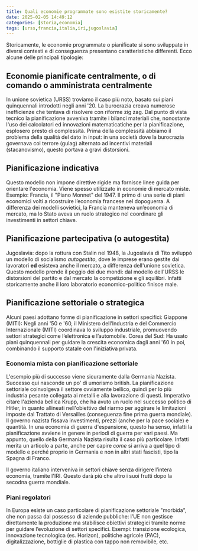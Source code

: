 ```yaml
---
title: Quali economie programmate sono esistite storicamente?
date: 2025-02-05 14:49:12 
categories: [storia,economia]
tags: [urss,francia,italia,iri,jugoslavia]
---
```


Storicamente, le economie programmate o pianificate si sono sviluppate in diversi contesti e di conseguenza presentano caratteristiche differenti. Ecco alcune delle principali tipologie:

## Economie pianificate centralmente, o di comando o amministrata centralmente
In unione sovietica (URSS) troviamo il caso più noto, basato sui piani quinquennali introdotti negli anni '20. La burocrazia creava numerose inefficienze che tentava di risolvere con riforme zig zag. 
Dal punto di vista tecnico la pianificazione avveniva tramite i bilanci materiali che, nonostante l'uso dei calcolatori ed innovazioni matematicatiche per la pianificazione, esplosero presto di complessità. Prima della complessità abbiamo il problema della qualità del dato in input: in una società dove la burocrazia governava col terrore (gulag) alternato ad incentivi materiali (stacanovismo), questo portava a gravi distorsioni.

## Pianificazione indicativa
Questo modello non impone direttive rigide ma fornisce linee guida per orientare l'economia. Viene spesso utilizzato in economie di mercato miste.
Esempio: Francia, il "Piano Monnet" del 1947. Il primo di una serie di piani economici volti a ricostruire l’economia francese nel dopoguerra. 
A differenza dei modelli sovietici, la Francia manteneva un’economia di mercato, ma lo Stato aveva un ruolo strategico nel coordinare gli investimenti in settori chiave.

## Pianificazione partecipativa (o autogestita)

Jugoslavia: dopo la rottura con Stalin nel 1948, la Jugoslavia di Tito sviluppò un modello di socialismo *autogestito*, dove le imprese erano gestite dai lavoratori **ed** esisteva anche il mercato, a differenza dell'unione sovietica. Questo modello prende il peggio dei due mondi: dal modello dell'URSS le distorsioni del partito e dal mercato la competizione e gli squilibri. Infatti storicamente anche il loro laboratorio economico-politico finisce male.

## Pianificazione settoriale o strategica
Alcuni paesi  adottano forme di pianificazione in settori specifici:
Giappone (MITI): Negli anni '50 e '60, il Ministero dell’Industria e del Commercio Internazionale (MITI) coordinava lo sviluppo industriale, promuovendo settori strategici come l’elettronica e l’automobile.
Corea del Sud: Ha usato piani quinquennali per guidare la crescita economica dagli anni '60 in poi, combinando il supporto statale con l'iniziativa privata.
### Economia mista con pianificazione settoriale 
L'esempio più di successo viene sicuramente dalla Germania Nazista. Successo qui nasconde un po' di umorismo british. La pianificazione settoriale coinvolgeva il settore ovviamente bellico, quindi per lo più industria pesante collegata ai metalli e alla lavorazione di questi. Imperativo citare l'azienda bellica Krupp, che ha avuto un ruolo nel successo politico di Hitler, in quanto allineati nell'obiettivo del riarmo per aggirare le limitazioni imposte dal Trattato di Versailles (conseguenza fine prima guerra mondiale).
Il governo nazista fissava investimenti, prezzi (anche per la pace sociale) e quantità. In una economia di guerra d'espansione, questo ha senso, infatti la pianificazione avviene in genere in periodi di guerra per vari paesi. Ma appunto, quello della Germania Nazista risulta il caso più particolare. Infatti merita un articolo a parte, anche per capire *come* si arriva a quel tipo di modello e perché proprio in Germania e non in altri stati fascisti, tipo la Spagna di Franco.

Il governo italiano interveniva in settori chiave senza dirigere l’intera economia, tramite l'IRI. Questo darà più che altro i suoi frutti dopo la secodna guerra mondiale.
### Piani regolatori 
In Europa esiste un caso particolare di pianificazione settoriale "morbida", che non passa dal possesso di aziende pubbliche: l’UE non gestisce direttamente la produzione ma stabilisce obiettivi strategici tramite norme per guidare l’evoluzione di settori specifici.
Esempi: transizione ecologica, innovazione tecnologica (es. Horizon), politiche agricole (PAC), digitalizzazione, bottiglie di plastica con tappo non removibile, etc.
